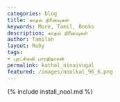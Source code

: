 ```yaml
---  
categories: blog  
title: காதல் நினைவுகள்
keywords: More, Tamil, Books  
description: காதல் நினைவுகள்
author: Tamilan  
layout: Ruby  
tags:     
- புரட்சிகவி பாரதிதாசன்
permalink: kathal_ninaivugal  
featured: /images/noolkal_96_6.png  
---  
```

{% include install_nool.md %}  
